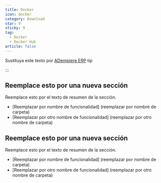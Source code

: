 ```yaml
---
title: Docker
icon: docker
category: Download
star: 9
sticky: 9
tag:
  - Docker
  - Docker Hub
article: false
---
```



Sustituya este texto por [ADempiere ERP](http://adempiere.net/) tip

:::

## Reemplace esto por una nueva sección

Reemplace esto por el texto de resumen de la sección.

- [Reemplazar por nombre de funcionalidad] (reemplazar por nombre de carpeta)
- [Reemplazar por otro nombre de funcionalidad] (reemplazar por otro nombre de carpeta)

## Reemplace esto por una nueva sección

Reemplace esto por el texto de resumen de la sección.

- [Reemplazar por nombre de funcionalidad] (reemplazar por nombre de carpeta)
- [Reemplazar por otro nombre de funcionalidad] (reemplazar por otro nombre de carpeta)
